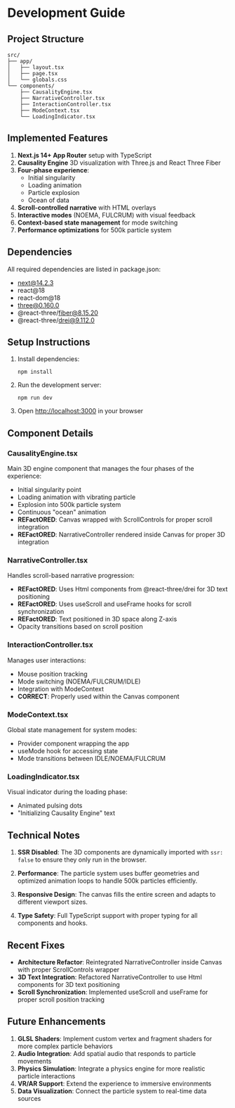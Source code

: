 # Development Guide

## Project Structure

```
src/
├── app/
│   ├── layout.tsx
│   ├── page.tsx
│   └── globals.css
└── components/
    ├── CausalityEngine.tsx
    ├── NarrativeController.tsx
    ├── InteractionController.tsx
    ├── ModeContext.tsx
    └── LoadingIndicator.tsx
```

## Implemented Features

1. **Next.js 14+ App Router** setup with TypeScript
2. **Causality Engine** 3D visualization with Three.js and React Three Fiber
3. **Four-phase experience**:
   - Initial singularity
   - Loading animation
   - Particle explosion
   - Ocean of data
4. **Scroll-controlled narrative** with HTML overlays
5. **Interactive modes** (NOEMA, FULCRUM) with visual feedback
6. **Context-based state management** for mode switching
7. **Performance optimizations** for 500k particle system

## Dependencies

All required dependencies are listed in package.json:
- next@14.2.3
- react@18
- react-dom@18
- three@0.160.0
- @react-three/fiber@8.15.20
- @react-three/drei@9.112.0

## Setup Instructions

1. Install dependencies:
   ```
   npm install
   ```

2. Run the development server:
   ```
   npm run dev
   ```

3. Open [http://localhost:3000](http://localhost:3000) in your browser

## Component Details

### CausalityEngine.tsx
Main 3D engine component that manages the four phases of the experience:
- Initial singularity point
- Loading animation with vibrating particle
- Explosion into 500k particle system
- Continuous "ocean" animation
- **REFactORED**: Canvas wrapped with ScrollControls for proper scroll integration
- **REFactORED**: NarrativeController rendered inside Canvas for proper 3D integration

### NarrativeController.tsx
Handles scroll-based narrative progression:
- **REFactORED**: Uses Html components from @react-three/drei for 3D text positioning
- **REFactORED**: Uses useScroll and useFrame hooks for scroll synchronization
- **REFactORED**: Text positioned in 3D space along Z-axis
- Opacity transitions based on scroll position

### InteractionController.tsx
Manages user interactions:
- Mouse position tracking
- Mode switching (NOEMA/FULCRUM/IDLE)
- Integration with ModeContext
- **CORRECT**: Properly used within the Canvas component

### ModeContext.tsx
Global state management for system modes:
- Provider component wrapping the app
- useMode hook for accessing state
- Mode transitions between IDLE/NOEMA/FULCRUM

### LoadingIndicator.tsx
Visual indicator during the loading phase:
- Animated pulsing dots
- "Initializing Causality Engine" text

## Technical Notes

1. **SSR Disabled**: The 3D components are dynamically imported with `ssr: false` to ensure they only run in the browser.

2. **Performance**: The particle system uses buffer geometries and optimized animation loops to handle 500k particles efficiently.

3. **Responsive Design**: The canvas fills the entire screen and adapts to different viewport sizes.

4. **Type Safety**: Full TypeScript support with proper typing for all components and hooks.

## Recent Fixes

- **Architecture Refactor**: Reintegrated NarrativeController inside Canvas with proper ScrollControls wrapper
- **3D Text Integration**: Refactored NarrativeController to use Html components for 3D text positioning
- **Scroll Synchronization**: Implemented useScroll and useFrame for proper scroll position tracking

## Future Enhancements

1. **GLSL Shaders**: Implement custom vertex and fragment shaders for more complex particle behaviors
2. **Audio Integration**: Add spatial audio that responds to particle movements
3. **Physics Simulation**: Integrate a physics engine for more realistic particle interactions
4. **VR/AR Support**: Extend the experience to immersive environments
5. **Data Visualization**: Connect the particle system to real-time data sources